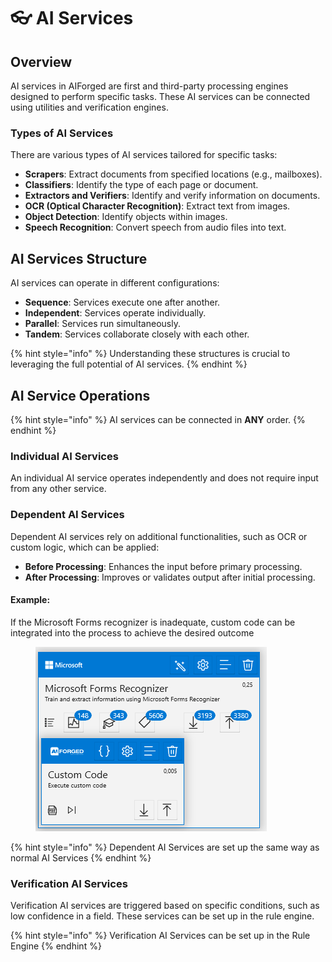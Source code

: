 # 👓 AI Services

## Overview

AI services in AIForged are first and third-party processing engines designed to perform specific tasks. These AI services can be connected using utilities and verification engines.

### Types of AI Services

There are various types of AI services tailored for specific tasks:

* **Scrapers**: Extract documents from specified locations (e.g., mailboxes).
* **Classifiers**: Identify the type of each page or document.
* **Extractors and Verifiers**: Identify and verify information on documents.
* **OCR (Optical Character Recognition)**: Extract text from images.
* **Object Detection**: Identify objects within images.
* **Speech Recognition**: Convert speech from audio files into text.

## AI Services Structure

AI services can operate in different configurations:

* **Sequence**: Services execute one after another.
* **Independent**: Services operate individually.
* **Parallel**: Services run simultaneously.
* **Tandem**: Services collaborate closely with each other.

{% hint style="info" %}
Understanding these structures is crucial to leveraging the full potential of AI services.
{% endhint %}

## AI Service Operations

{% hint style="info" %}
AI services can be connected in **ANY** order.
{% endhint %}

### Individual AI Services

An individual AI service operates independently and does not require input from any other service.

### Dependent AI Services

Dependent AI services rely on additional functionalities, such as OCR or custom logic, which can be applied:

* **Before Processing**: Enhances the input before primary processing.
* **After Processing**: Improves or validates output after initial processing.

#### Example:

If the Microsoft Forms recognizer is inadequate, custom code can be integrated into the process to achieve the desired outcome

<figure><img src="../.gitbook/assets/image (1).png" alt=""><figcaption></figcaption></figure>

{% hint style="info" %}
Dependent AI Services are set up the same way as normal AI Services
{% endhint %}

### Verification AI Services

Verification AI services are triggered based on specific conditions, such as low confidence in a field. These services can be set up in the rule engine.

{% hint style="info" %}
Verification AI Services can be set up in the Rule Engine
{% endhint %}
